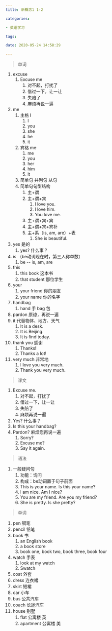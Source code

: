 ```yaml
---
title: 新概念1 1-2

categories: 

- 英语学习

tags: 

date: 2020-05-24 14:58:29

---
```


>单词

1. excuse
   1. Excuse me
      1. 对不起，打扰了
      2. 借过一下，让一让
      3. 失陪了
      4. 麻烦再说一遍
2. me 
   1. 主格  I   
      1. I
      2. you 
      3. she 
      4. he 
      5. it
   2. 宾格 me
      1. me
      2. you
      3. her
      4. him
      5. it
   3. 简单句 并列句 从句
   4. 简单句句型结构
      1. 主+谓
      2. 主+谓+宾
         1. I love you.
         2. I love him.
         3. You love me.
      3. 主+谓+宾+宾
      4. 主+谓+宾+宾补
      5. 主+系（is, am, are）+表
         1. She is beautiful.
3. yes 是的
   1. yes? 什么事？
4. is （be动词现在时，第三人称单数）
   1. be  -- is, am, are
5. this 
   1. this book 这本书
   2. that student 那位学生
6. your
   1. your friend 你的朋友
   2. your name 你的名字
7. handbag 
   1. hand 手  bag 包
8. pardon 原谅，再说一遍
9. it  代替物体、地方、天气
   1. It is a desk.
   2. It is Beijing.
   3. It is find today.
10. thank you 感谢
    1. Thanks!
    2. Thanks a lot!
11. very much 非常地
    1. I love you very much. 
    2. Thank you very much.

> 课文

1. Excuse me.
   1. 对不起，打扰了
   2. 借过一下，让一让
   3. 失陪了
   4. 麻烦再说一遍
2. Yes? 什么事？
3. Is this your handbag?
4. Pardon? 麻烦您再说一遍
   1. Sorry?
   2. Excuse me?
   3. Say it again.

> 语法

1. 一般疑问句
   1. 功能：询问
   2. 构成：be动词置于句子前面
   3. This is your name.  Is this your name?
   4. I am nice.  Am I nice?
   5. You are my friend. Are you my friend?
   6. She is pretty.  Is she pretty?

> 单词

1. pen 钢笔
2. pencil 铅笔
3. book 书
   1. an English book
   2. a book store
   3. book one, book two, book three, book four
4. watch 手表
   1. look at my watch
   2. Swatch
5. coat 外套
6. dress 连衣裙
7. skirt 短裙
8. car 小车
9. bus 公共汽车
10. coach 长途汽车
11. house 别墅
    1. flat 公寓楼  英
    2. apartment 公寓楼 美 